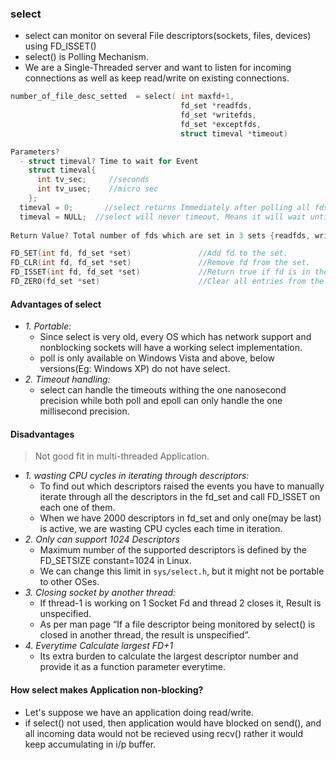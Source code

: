 ### select
- select can monitor on several File descriptors(sockets, files, devices) using FD_ISSET()
- select() is Polling Mechanism. 
- We are a Single-Threaded server and want to listen for incoming connections as well as keep read/write on existing connections.
```c
number_of_file_desc_setted  = select( int maxfd+1, 
                                      fd_set *readfds,
                                      fd_set *writefds,
                                      fd_set *exceptfds,
                                      struct timeval *timeout)

Parameters?
  - struct timeval? Time to wait for Event
    struct timeval{
      int tv_sec;     //seconds
      int tv_usec;    //micro sec
    };
  timeval = 0;       //select returns Immediately after polling all fds in your set
  timeval = NULL;  //select will never timeout, Means it will wait until 1st fd is ready
  
Return Value? Total number of fds which are set in 3 sets {readfds, writefds, exceptfds}

FD_SET(int fd, fd_set *set)               //Add fd to the set.        
FD_CLR(int fd, fd_set *set)               //Remove fd from the set.        
FD_ISSET(int fd, fd_set *set)             //Return true if fd is in the set.        
FD_ZERO(fd_set *set)                      //Clear all entries from the set. 
```  
#### Advantages of select
- *1. Portable:*    
  - Since select is very old, every OS which has network support and nonblocking sockets will have a working select implementation.
  - poll is only available on Windows Vista and above, below versions(Eg: Windows XP) do not have select.
- *2. Timeout handling:*
  - select can handle the timeouts withing the one nanosecond precision while both poll and epoll can only handle the one millisecond precision.

#### Disadvantages
> Not good fit in multi-threaded Application.

- *1. wasting CPU cycles in iterating through descriptors:*
  - To find out which descriptors raised the events you have to manually iterate through all the descriptors in the fd_set and call FD_ISSET on each one of them. 
  - When we have 2000 descriptors in fd_set and only one(may be last) is active, we are wasting CPU cycles each time in iteration.
- *2. Only can support 1024 Descriptors*
  - Maximum number of the supported descriptors is defined by the FD_SETSIZE constant=1024 in Linux.
  - We can change this limit in `sys/select.h`, but it might not be portable to other OSes.
- *3. Closing socket by another thread:*
  - If thread-1 is working on 1 Socket Fd and thread 2 closes it, Result is unspecified.
  - As per man page “If a file descriptor being monitored by select() is closed in another thread, the result is unspecified”.
- *4. Everytime Calculate largest FD+1*
  - Its extra burden to calculate the largest descriptor number and provide it as a function parameter everytime.

#### How select makes Application non-blocking?
- Let's suppose we have an application doing read/write.
- if select() not used, then application would have blocked on send(), and all incoming data would not be recieved using recv() rather it would keep accumulating in i/p buffer.
